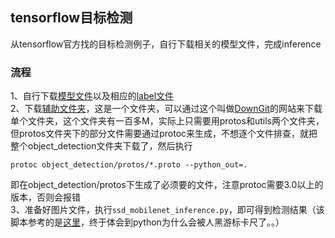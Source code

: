 ## tensorflow目标检测
从tensorflow官方找的目标检测例子，自行下载相关的模型文件，完成inference
### 流程
1、自行下载[模型文件](https://github.com/tensorflow/models/blob/master/research/object_detection/g3doc/detection_model_zoo.md)以及相应的[label文件](https://github.com/tensorflow/models/tree/master/research/object_detection/data)  
2、下载[辅助文件夹](https://github.com/tensorflow/models/tree/master/research/object_detection)，这是一个文件夹，可以通过这个叫做[DownGit](https://minhaskamal.github.io/DownGit/#/home)的网站来下载单个文件夹，这个文件夹有一百多M，实际上只需要用protos和utils两个文件夹，但protos文件夹下的部分文件需要通过protoc来生成，不想逐个文件排查，就把整个object_detection文件夹下载了，然后执行
```
protoc object_detection/protos/*.proto --python_out=.
```
即在object_detection/protos下生成了必须要的文件，注意protoc需要3.0以上的版本，否则会报错  
3、准备好图片文件，执行```ssd_mobilenet_inference.py```，即可得到检测结果（该脚本参考的是[这里](https://github.com/tensorflow/models/blob/master/research/object_detection/object_detection_tutorial.ipynb)，终于体会到python为什么会被人黑游标卡尺了。。）
